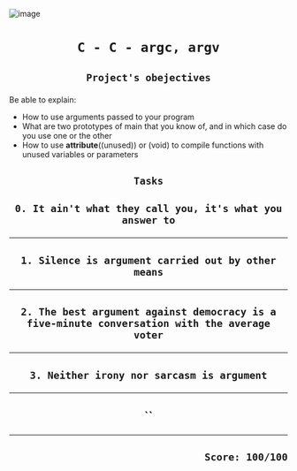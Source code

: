 ![image](https://tanakatarou.tech/wp-content/uploads/2021/10/4c85c234076325c638e2c305400f29d6.jpg)

# <p align=center>`C - C - argc, argv`</p>
## <p align=center> `Project's obejectives` </p>
Be able to explain:
- How to use arguments passed to your program
- What are two prototypes of main that you know of, and in which case do you use one or the other
- How to use __attribute__((unused)) or (void) to compile functions with unused variables or parameters


## <p align=center>`Tasks`</p>
## <p align=center>`0. It ain't what they call you, it's what you answer to`</p>
-------------------------------------------------
## <p align=center>`1. Silence is argument carried out by other means`</p>
-------------------------------------------------
## <p align=center>`2. The best argument against democracy is a five-minute conversation with the average voter`</p>
-------------------------------------------------
## <p align=center>`3. Neither irony nor sarcasm is argument`</p>
-------------------------------------------------
## <p align=center>``</p>
-------------------------------------------------

## <p align=right>`Score: 100/100`</p>
